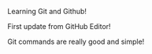 Learning Git and Github!

First update from GitHub Editor!

Git commands are really good and simple!
